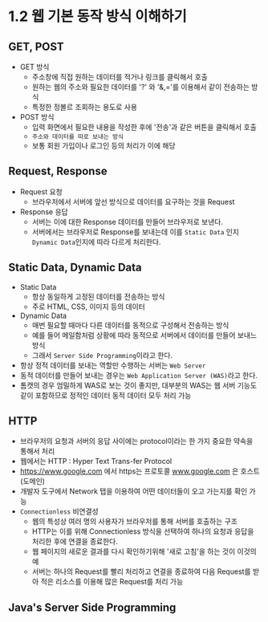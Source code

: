 # 1.2 웹 기본 동작 방식 이해하기

## GET, POST
- GET 방식
  - 주소창에 직접 원하는 데이터를 적거나 링크를 클릭해서 호출
  - 원하는 웹의 주소와 필요한 데이터를 '?' 와 '&,='를 이용해서 같이 전송하는 방식
  - 특정한 정볼르 조회하는 용도로 사용
- POST 방식
  - 입력 화면에서 필요한 내용을 작성한 후에 '전송'과 같은 버튼을 클릭해서 호출
  - `주소와 데이터를 따로 보내는 방식`
  - 보통 회원 가입이나 로그인 등의 처리가 이에 해당

## Request, Response
- Request 요청 
  - 브라우저에서 서버에 앞선 방식으로 데이터를 요구하는 것을 Request
- Response 응답
  - 서버는 이에 대한 Response 데이터를 만들어 브라우저로 보낸다.
  - 서버에서는 브라우저로 Response를 보내는데 이를 `Static Data` 인지 `Dynamic Data`인지에 따라 다르게 처리한다.

## Static Data, Dynamic Data
- Static Data
  - 항상 동일하게 고정된 데이터를 전송하는 방식
  - 주로 HTML, CSS, 이미지 등의 데이터
- Dynamic Data
  - 매번 필요할 때마다 다른 데이터를 동적으로 구성해서 전송하는 방식
  - 예를 들어 메일함처럼 상황에 따라 동적으로 서버에서 데이터를 만들어 보내느 방식
  - 그래서 `Server Side Programming`이라고 한다.
- 항상 정적 데이터를 보내는 역할만 수행하는 서버는 `Web Server`
- 동적 데이터를 만들어 보내는 경우는 `Web Application Server (WAS)`라고 한다.
- 톰캣의 경우 엄밀하게 WAS로 보는 것이 좋지만, 대부분의 WAS는 웹 서버 기능도 같이 포함하므로 정적인 데이터 동적 데이터 모두 처리 가능

## HTTP
- 브라우저의 요청과 서버의 응답 사이에는 protocol이라는 한 가지 중요한 약속을 통해서 처리
- 웹에서는 HTTP : Hyper Text Trans-fer Protocol
- https://www.google.com 에서 https는 프로토콜 www.google.com 은 호스트(도메인)
- 개발자 도구에서 Network 탭을 이용하여 어떤 데이터들이 오고 가는지를 확인 가능
- `Connectionless` 비연결성 
  - 웹의 특성상 여러 명의 사용자가 브라우저를 통해 서버를 호출하는 구조
  - HTTP는 이를 위해 Connectionless 방식을 선택하여 하나의 요청과 응답을 처리한 후에 연결을 종료한다.
  - 웹 페이지의 새로운 결과를 다시 확인하기위해 '새로 고침'을 하는 것이 이것의 예
  - 서버는 하나의 Request를 빨리 처리하고 연결을 종료하여 다음 Request를 받아 적은 리소스를 이용해 많은 Request를 처리 가능

## Java's Server Side Programming
